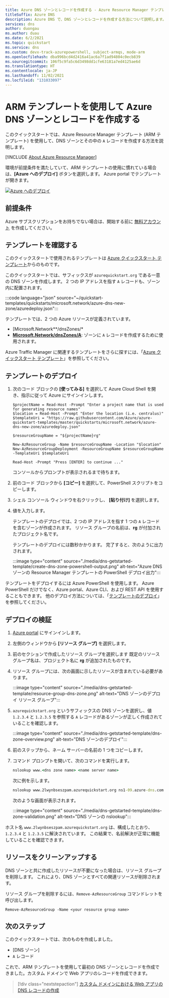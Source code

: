 ```yaml
---
title: Azure DNS ゾーンとレコードを作成する - Azure Resource Manager テンプレート (ARM テンプレート)
titleSuffix: Azure DNS
description: Azure DNS で、DNS ゾーンとレコードを作成する方法について説明します。 これは、Azure Resource Manager テンプレート (ARM テンプレート) を使用して最初の DNS ゾーンとレコードを作成して管理するための詳細なクイックスタートです。
services: dns
author: duongau
ms.author: duau
ms.date: 6/2/2021
ms.topic: quickstart
ms.service: dns
ms.custom: devx-track-azurepowershell, subject-armqs, mode-arm
ms.openlocfilehash: dba996bcd4d2416a41ac6a7f1ad94804c0ecb839
ms.sourcegitcommit: 106f5c9fa5c6d3498dd1cfe63181a7ed4125ae6d
ms.translationtype: HT
ms.contentlocale: ja-JP
ms.lasthandoff: 11/02/2021
ms.locfileid: "131033097"
---
```

# <a name="quickstart-create-an-azure-dns-zone-and-record-using-an-arm-template"></a>ARM テンプレートを使用して Azure DNS ゾーンとレコードを作成する

このクイックスタートでは、Azure Resource Manager テンプレート (ARM テンプレート) を使用して、DNS ゾーンとその中の `A` レコードを作成する方法を説明します。

[!INCLUDE [About Azure Resource Manager](../../includes/resource-manager-quickstart-introduction.md)]

環境が前提条件を満たしていて、ARM テンプレートの使用に慣れている場合は、**[Azure へのデプロイ]** ボタンを選択します。 Azure portal でテンプレートが開きます。

[![Azure へのデプロイ](../media/template-deployments/deploy-to-azure.svg)](https://portal.azure.com/#create/Microsoft.Template/uri/https%3A%2F%2Fraw.githubusercontent.com%2FAzure%2Fazure-quickstart-templates%2Fmaster%2Fquickstarts%2Fmicrosoft.network%2Fazure-dns-new-zone%2Fazuredeploy.json)

## <a name="prerequisites"></a>前提条件

Azure サブスクリプションをお持ちでない場合は、開始する前に [無料アカウント](https://azure.microsoft.com/free/?WT.mc_id=A261C142F) を作成してください。

## <a name="review-the-template"></a>テンプレートを確認する

このクイックスタートで使用されるテンプレートは [Azure クイックスタート テンプレート](https://azure.microsoft.com/resources/templates/azure-dns-new-zone)からのものです。

このクイックスタートでは、サフィックスが `azurequickstart.org` である一意の DNS ゾーンを作成します。 2 つの IP アドレスを指す `A` レコードも、ゾーン内に配置されます。

:::code language="json" source="~/quickstart-templates/quickstarts/microsoft.network/azure-dns-new-zone/azuredeploy.json":::

テンプレートでは、2 つの Azure リソースが定義されています。

- [Microsoft.Network**/dnsZones/*
- [**Microsoft.Network/dnsZones/A**](/azure/templates/microsoft.network/dnsZones/A): ゾーンに `A` レコードを作成するために使用されます。

Azure Traffic Manager に関連するテンプレートをさらに探すには、「[Azure クイックスタート テンプレート](https://azure.microsoft.com/resources/templates/?resourceType=Microsoft.Network&pageNumber=1&sort=Popular)」を参照してください。

## <a name="deploy-the-template"></a>テンプレートのデプロイ

1. 次のコード ブロックの **[使ってみる]** を選択して Azure Cloud Shell を開き、指示に従って Azure にサインインします。

    ```azurepowershell-interactive
    $projectName = Read-Host -Prompt "Enter a project name that is used for generating resource names"
    $location = Read-Host -Prompt "Enter the location (i.e. centralus)"
    $templateUri = "https://raw.githubusercontent.com/Azure/azure-quickstart-templates/master/quickstarts/microsoft.network/azure-dns-new-zone/azuredeploy.json"

    $resourceGroupName = "${projectName}rg"

    New-AzResourceGroup -Name $resourceGroupName -Location "$location"
    New-AzResourceGroupDeployment -ResourceGroupName $resourceGroupName -TemplateUri $templateUri

    Read-Host -Prompt "Press [ENTER] to continue ..."
    ```

    コンソールからプロンプトが表示されるまで待ちます。

1. 前のコード ブロックから **[コピー]** を選択して、PowerShell スクリプトをコピーします。

1. シェル コンソール ウィンドウを右クリックし、 **[貼り付け]** を選択します。

1. 値を入力します。

    テンプレートのデプロイでは、2 つの IP アドレスを指す 1 つの `A` レコードを含むゾーンが作成されます。 リソース グループの名前は、**rg** が付加されたプロジェクト名です。

    テンプレートのデプロイには数秒かかります。 完了すると、次のように出力されます。

    :::image type="content" source="./media/dns-getstarted-template/create-dns-zone-powershell-output.png" alt-text="Azure DNS ゾーンの Resource Manager テンプレートの PowerShell デプロイ出力":::

テンプレートをデプロイするには Azure PowerShell を使用します。 Azure PowerShell だけでなく、Azure portal、Azure CLI、および REST API を使用することもできます。 他のデプロイ方法については、「[テンプレートのデプロイ](../azure-resource-manager/templates/deploy-portal.md)」を参照してください。

## <a name="validate-the-deployment"></a>デプロイの検証

1. [Azure portal](https://portal.azure.com) にサインインします。

1. 左側のウィンドウから **[リソース グループ]** を選択します。

1. 前のセクションで作成したリソース グループを選択します 既定のリソース グループ名は、プロジェクト名に **rg** が追加されたものです。

1. リソース グループには、次の画面に示したリソースが含まれている必要があります。

    :::image type="content" source="./media/dns-getstarted-template/resource-group-dns-zone.png" alt-text="DNS ゾーンのデプロイ リソース グループ":::

1. `azurequickstart.org` というサフィックスの DNS ゾーンを選択し、値 `1.2.3.4` と `1.2.3.5` を参照する `A` レコードがあるゾーンが正しく作成されていることを確認します。

    :::image type="content" source="./media/dns-getstarted-template/dns-zone-overview.png" alt-text="DNS ゾーンのデプロイ":::

1. 前のステップから、ネーム サーバーの名前の 1 つをコピーします。

1. コマンド プロンプトを開いて、次のコマンドを実行します。

   ```cmd
   nslookup www.<dns zone name> <name server name>
   ```

   次に例を示します。

   ```cmd
   nslookup www.2lwynbseszpam.azurequickstart.org ns1-09.azure-dns.com.
   ```

   次のような画面が表示されます。

    :::image type="content" source="./media/dns-getstarted-template/dns-zone-validation.png" alt-text="DNS ゾーンの nslookup":::

ホスト名 `www.2lwynbseszpam.azurequickstart.org` は、構成したとおり、`1.2.3.4` と `1.2.3.5` に解決されています。 この結果で、名前解決が正常に機能していることを確認できます。

## <a name="clean-up-resources"></a>リソースをクリーンアップする

DNS ゾーンと共に作成したリソースが不要になった場合は、リソース グループを削除します。 これにより、DNS ゾーンとすべての関連リソースが削除されます。

リソース グループを削除するには、`Remove-AzResourceGroup` コマンドレットを呼び出します。

```azurepowershell-interactive
Remove-AzResourceGroup -Name <your resource group name>
```

## <a name="next-steps"></a>次のステップ

このクイックスタートでは、次のものを作成しました。

- [DNS ゾーン]
- `A` レコード

これで、ARM テンプレートを使用して最初の DNS ゾーンとレコードを作成できました。カスタム ドメインで Web アプリのレコードを作成できます。

> [!div class="nextstepaction"]
> [カスタム ドメインにおける Web アプリの DNS レコードの作成](./dns-web-sites-custom-domain.md)
